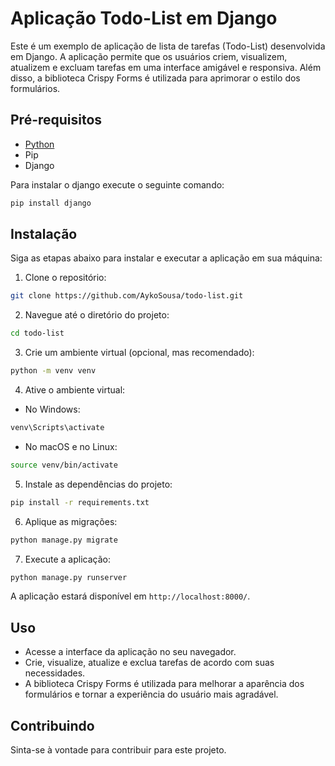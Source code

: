 # Aplicação Todo-List em Django

Este é um exemplo de aplicação de lista de tarefas (Todo-List) desenvolvida em Django. A aplicação permite que os usuários criem, visualizem, atualizem e excluam tarefas em uma interface amigável e responsiva. Além disso, a biblioteca Crispy Forms é utilizada para aprimorar o estilo dos formulários.

## Pré-requisitos

- [Python]()
- Pip
- Django

Para instalar o django execute o seguinte comando:
```bash
pip install django
```


## Instalação

Siga as etapas abaixo para instalar e executar a aplicação em sua máquina:

1. Clone o repositório:

```bash
git clone https://github.com/AykoSousa/todo-list.git
```


2. Navegue até o diretório do projeto:

```bash
cd todo-list
```


3. Crie um ambiente virtual (opcional, mas recomendado):

```bash
python -m venv venv
```


4. Ative o ambiente virtual:

- No Windows:

```bash
venv\Scripts\activate
```

- No macOS e no Linux:

```bash
source venv/bin/activate
```


5. Instale as dependências do projeto:

```bash
pip install -r requirements.txt
```


6. Aplique as migrações:

```bash
python manage.py migrate
```


7. Execute a aplicação:

```bash
python manage.py runserver
```


A aplicação estará disponível em `http://localhost:8000/`.

## Uso

- Acesse a interface da aplicação no seu navegador.
- Crie, visualize, atualize e exclua tarefas de acordo com suas necessidades.
- A biblioteca Crispy Forms é utilizada para melhorar a aparência dos formulários e tornar a experiência do usuário mais agradável.

## Contribuindo

Sinta-se à vontade para contribuir para este projeto.